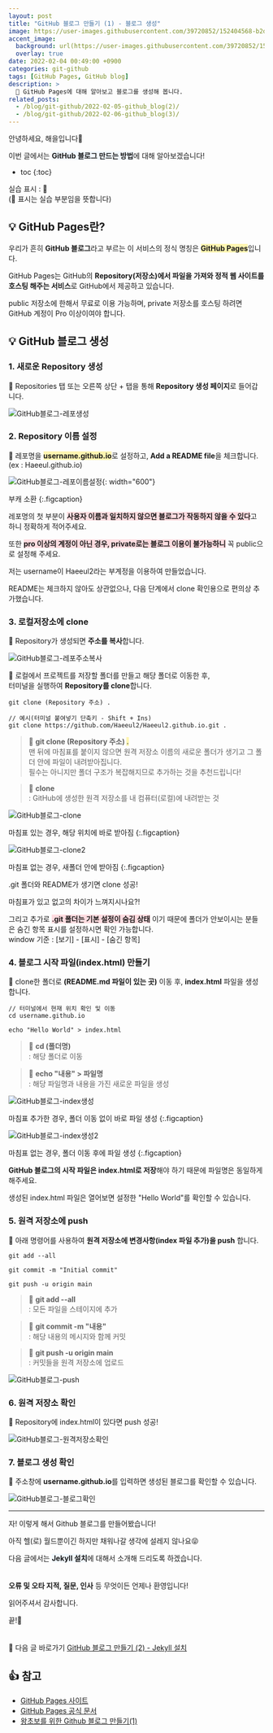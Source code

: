 ```yaml
---
layout: post
title: "GitHub 블로그 만들기 (1) - 블로그 생성"
image: https://user-images.githubusercontent.com/39720852/152404568-b2da4b99-b9b1-4bcb-8c94-a2fea473c9db.png
accent_image:
  background: url(https://user-images.githubusercontent.com/39720852/152405232-29b296d1-653c-4505-ad3c-07fd5a680d17.png) center/cover
  overlay: true
date: 2022-02-04 00:49:00 +0900
categories: git-github
tags: [GitHub Pages, GitHub blog]
description: >
  🥨 GitHub Pages에 대해 알아보고 블로그를 생성해 봅니다.
related_posts:
  - /blog/git-github/2022-02-05-github_blog(2)/
  - /blog/git-github/2022-02-06-github_blog(3)/
---
```


안녕하세요, 해을입니다🦖

이번 글에서는 <span style="background-color:#f1f8ff">**GitHub 블로그 만드는 방법**</span>에 대해 알아보겠습니다!

* toc
{:toc}

실습 표시 : 🥨  
(🥨 표시는 실습 부분임을 뜻합니다)

## 💡 GitHub Pages란?

우리가 흔히 **GitHub 블로그**라고 부르는 이 서비스의 정식 명칭은 <span style="background-color:#fff5b1">**GitHub Pages**</span>입니다.

GitHub Pages는 GitHub의 **Repository(저장소)에서 파일을 가져와 정적 웹 사이트를 호스팅 해주는 서비스**로 GitHub에서 제공하고 있습니다.

public 저장소에 한해서 무료로 이용 가능하며, private 저장소를 호스팅 하려면 GitHub 계정이 Pro 이상이여야 합니다.

## 💡 GitHub 블로그 생성

### 1. 새로운 Repository 생성

🥨 Repositories 탭 또는 오른쪽 상단 + 탭을 통해 **Repository 생성 페이지**로 들어갑니다.

![GitHub블로그-레포생성](https://user-images.githubusercontent.com/39720852/152359126-02f10610-6903-4e11-9535-656c5eafa768.png)

### 2. Repository 이름 설정

🥨 레포명을 <span style="background-color:#fff5b1">**username.github.io**</span>로 설정하고, **Add a README file**을 체크합니다.  
(ex : Haeeul.github.io)

![GitHub블로그-레포이름설정](https://user-images.githubusercontent.com/39720852/152364544-71e73390-ecf5-4c3a-bd94-a48d32a12a89.png){: width="600"}

부캐 소환
{:.figcaption}

레포명의 첫 부분이 <span style="background-color:#ffdce0">**사용자 이름과 일치하지 않으면 블로그가 작동하지 않을 수 있다**</span>고 하니 정확하게 적어주세요.

또한 <span style="background-color:#ffdce0">**pro 이상의 계정이 아닌 경우, private로는 블로그 이용이 불가능하니**</span> 꼭 public으로 설정해 주세요.

저는 username이 Haeeul2라는 부계정을 이용하여 만들었습니다.

README는 체크하지 않아도 상관없으나, 다음 단계에서 clone 확인용으로 편의상 추가했습니다.

### 3. 로컬저장소에 clone

🥨 Repository가 생성되면 **주소를 복사**합니다.

![GitHub블로그-레포주소복사](https://user-images.githubusercontent.com/39720852/152365904-ad2afccd-db91-4182-aa9b-5f467201374f.png)

🥨 로컬에서 프로젝트를 저장할 폴더를 만들고 해당 폴더로 이동한 후,  
터미널을 실행하여 **Repository를 clone**합니다.

```
git clone (Repository 주소) .

// 예시(터미널 붙여넣기 단축키 - Shift + Ins)
git clone https://github.com/Haeeul2/Haeeul2.github.io.git .
```

> 📌 **git clone (Repository 주소) <span style="background-color:#fff5b1">.</span>**  
> 맨 뒤에 마침표를 붙이지 않으면 원격 저장소 이름의 새로운 폴더가 생기고 그 폴더 안에 파일이 내려받아집니다.  
> 필수는 아니지만 폴더 구조가 복잡해지므로 추가하는 것을 추천드립니다!

> 📌 **clone**  
> : GitHub에 생성한 원격 저장소를 내 컴퓨터(로컬)에 내려받는 것

![GitHub블로그-clone](https://user-images.githubusercontent.com/39720852/152366769-d838b5ea-b55d-4464-8f2a-6e4ceb1f7459.png)

마침표 있는 경우, 해당 위치에 바로 받아짐
{:.figcaption}

![GitHub블로그-clone2](https://user-images.githubusercontent.com/39720852/152366756-fa451d9e-d127-4855-9145-05750b5b2b48.png)

마침표 없는 경우, 새폴더 안에 받아짐
{:.figcaption}

.git 폴더와 README가 생기면 clone 성공!

마침표가 있고 없고의 차이가 느껴지시나요?!

그리고 추가로 <span style="background-color:#ffdce0">**.git 폴더는 기본 설정이 숨김 상태**</span> 이기 때문에 폴더가 안보이시는 분들은 숨긴 항목 표시를 설정하시면 확인 가능합니다.  
window 기준 : [보기] - [표시] - [숨긴 항목]

### 4. 블로그 시작 파일(index.html) 만들기

🥨 clone한 폴더로 **(README.md 파일이 있는 곳)** 이동 후, **index.html** 파일을 생성합니다.

```
// 터미널에서 현재 위치 확인 및 이동
cd username.github.io

echo "Hello World" > index.html
```

> 📌 **cd (폴더명)**  
> : 해당 폴더로 이동

> 📌 **echo "내용" > 파일명**  
> : 해당 파일명과 내용을 가진 새로운 파일을 생성

![GitHub블로그-index생성](https://user-images.githubusercontent.com/39720852/152369831-3ae469d7-f021-4f41-a5e3-ab527a8c095b.png)

마침표 추가한 경우, 폴더 이동 없이 바로 파일 생성
{:.figcaption}

![GitHub블로그-index생성2](https://user-images.githubusercontent.com/39720852/152369732-acd0174d-c837-477b-9ebc-b61cb3770dcc.png)

마침표 없는 경우, 폴더 이동 후에 파일 생성
{:.figcaption}

**GitHub 블로그의 시작 파일은 index.html로 저장**해야 하기 때문에 파일명은 동일하게 해주세요.

생성된 index.html 파일은 열어보면 설정한 "Hello World"를 확인할 수 있습니다.

### 5. 원격 저장소에 push

🥨 아래 명령어를 사용하여 **원격 저장소에 변경사항(index 파일 추가)을 push** 합니다.

```
git add --all

git commit -m "Initial commit"

git push -u origin main
```

> 📌 **git add --all**  
> : 모든 파일을 스테이지에 추가

> 📌 **git commit -m "내용"**  
> : 해당 내용의 메시지와 함께 커밋

> 📌 **git push -u origin main**  
> : 커밋들을 원격 저장소에 업로드

![GitHub블로그-push](https://user-images.githubusercontent.com/39720852/152387750-59d5b599-65c0-4bb7-8621-dbc23738b5cd.png)

### 6. 원격 저장소 확인

🥨 Repository에 index.html이 있다면 push 성공!

![GitHub블로그-원격저장소확인](https://user-images.githubusercontent.com/39720852/152388125-0cd3a768-e22d-4f90-87b9-d19237c8a7c7.png)

### 7. 블로그 생성 확인

🥨 주소창에 **username.github.io**를 입력하면 생성된 블로그를 확인할 수 있습니다.

![GitHub블로그-블로그확인](https://user-images.githubusercontent.com/39720852/152394195-595bcc8f-18c1-467d-ad53-256740480303.png)

---

자! 이렇게 해서 Github 블로그를 만들어봤습니다!

아직 헬(로) 월드뿐이긴 하지만 채워나갈 생각에 설레지 않나요😝

다음 글에서는 <span style="background-color:#f1f8ff">**Jekyll 설치**</span>에 대해서 소개해 드리도록 하겠습니다.
<br/><br/><br/>
**오류 및 오타 지적, 질문, 인사** 등 무엇이든 언제나 환영입니다!

읽어주셔서 감사합니다.

끝!🦕
<br/><br/><br/>
🔗 다음 글 바로가기 [GitHub 블로그 만들기 (2) - Jekyll 설치](/blog/git-github/2022-02-05-github_blog(2))

## 👍 참고

- [GitHub Pages 사이트](https://pages.github.com/)
- [GitHub Pages 공식 문서](https://docs.github.com/en/pages/getting-started-with-github-pages)
- [왕초보를 위한 Github 블로그 만들기(1)](https://zeddios.tistory.com/1222)
